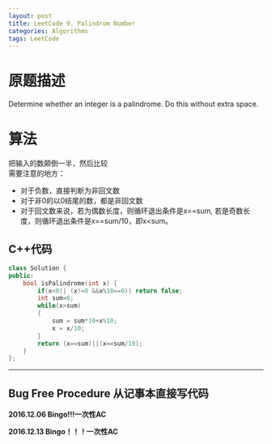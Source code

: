 ```yaml
---
layout: post
title: LeetCode 9. Palindrom Number
categories: Algorithms
tags: LeetCode
---
```


# 原题描述  
Determine whether an integer is a palindrome. Do this without extra space.

# 算法  
把输入的数颠倒一半，然后比较  
需要注意的地方：  

- 对于负数，直接判断为非回文数  
- 对于非0的以0结尾的数，都是非回文数  
- 对于回文数来说，若为偶数长度，则循环退出条件是x==sum, 若是奇数长度，则循环退出条件是x==sum/10，即x<sum。  

## C++代码  
```c++
class Solution {
public:
    bool isPalindrome(int x) {
        if(x<0|| (x!=0 &&x%10==0)) return false;
        int sum=0;
        while(x>sum)
        {
            sum = sum*10+x%10;
            x = x/10;
        }
        return (x==sum)||(x==sum/10);
    }
};
```  

--------------------

## Bug Free Procedure  从记事本直接写代码  
**2016.12.06 Bingo!!!一次性AC**  

**2016.12.13 Bingo！！！一次性AC**  


